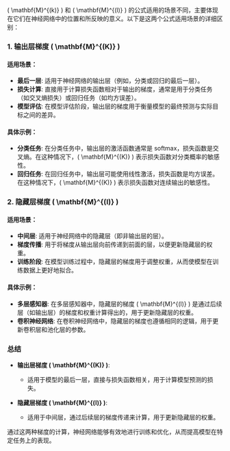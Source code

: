 \( \mathbf{M}^{(k)} \) 和 \( \mathbf{M}^{(l)} \) 的公式适用的场景不同，主要体现在它们在神经网络中的位置和所反映的意义。以下是这两个公式适用场景的详细区别：

### 1. 输出层梯度 \( \mathbf{M}^{(K)} \)

#### 适用场景：
- **最后一层**: 适用于神经网络的输出层（例如，分类或回归的最后一层）。
- **损失计算**: 直接用于计算损失函数相对于输出的梯度，通常是用于分类任务（如交叉熵损失）或回归任务（如均方误差）。
- **模型评估**: 在模型评估阶段，输出层的梯度用于衡量模型的最终预测与实际目标之间的差异。

#### 具体示例：
- **分类任务**: 在分类任务中，输出层的激活函数通常是 softmax，损失函数是交叉熵。在这种情况下，\( \mathbf{M}^{(K)} \) 表示损失函数对分类概率的敏感性。
- **回归任务**: 在回归任务中，输出层可能使用线性激活，损失函数是均方误差。在这种情况下，\( \mathbf{M}^{(K)} \) 表示损失函数对连续输出的敏感性。

### 2. 隐藏层梯度 \( \mathbf{M}^{(l)} \)

#### 适用场景：
- **中间层**: 适用于神经网络中的隐藏层（即非输出层的层）。
- **梯度传播**: 用于将梯度从输出层向前传递到前面的层，以便更新隐藏层的权重。
- **训练阶段**: 在模型训练过程中，隐藏层的梯度用于调整权重，从而使模型在训练数据上更好地拟合。

#### 具体示例：
- **多层感知器**: 在多层感知器中，隐藏层的梯度 \( \mathbf{M}^{(l)} \) 是通过后续层（如输出层）的梯度和权重计算得出的，用于更新隐藏层的权重。
- **卷积神经网络**: 在卷积神经网络中，隐藏层的梯度也遵循相同的逻辑，用于更新卷积层和池化层的参数。

### 总结

- **输出层梯度 \( \mathbf{M}^{(K)} \)**:
  - 适用于模型的最后一层，直接与损失函数相关，用于计算模型预测的损失。

- **隐藏层梯度 \( \mathbf{M}^{(l)} \)**:
  - 适用于中间层，通过后续层的梯度传递来计算，用于更新隐藏层的权重。

通过这两种梯度的计算，神经网络能够有效地进行训练和优化，从而提高模型在特定任务上的表现。